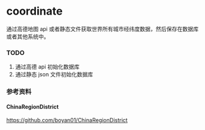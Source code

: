 # coordinate

通过高德地图 api 或者静态文件获取世界所有城市经纬度数据，然后保存在数据库或者其他系统中。

### TODO

1. 通过高德 api 初始化数据库
2. 通过静态 json 文件初始化数据库

### 参考资料

#### ChinaRegionDistrict

https://github.com/boyan01/ChinaRegionDistrict

